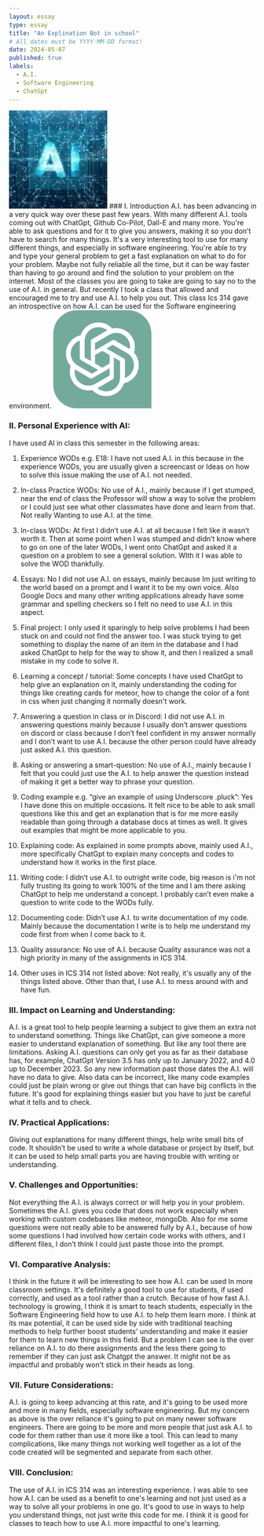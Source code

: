```yaml
---
layout: essay
type: essay
title: "An Explination Bot in school"
# All dates must be YYYY-MM-DD format!
date: 2024-05-07
published: true
labels:
  - A.I.
  - Software Engineering
  - ChatGpt
---
```


<img width="200px" class="rounded float-start pe-4" src="../img/Ai.jpg">
### I. Introduction
A.I. has been advancing in a very quick way over these past few years. With many different A.I. tools coming out with ChatGpt, Github Co-Pilot, Dall-E and many more. You're able to ask questions and for it to give you answers, making it so you don’t have to search for many things. It's a very interesting tool to use for many different things, and especially in software engineering. You're able to try and type your general problem to get a fast explanation on what to do for your problem. Maybe not fully reliable all the time, but it can be way faster than having to go around and find the solution to your problem on the internet. Most of the classes you are going to take are going to say no to the use of A.I. in general. But recently I took a class that allowed and encouraged me to try and use A.I. to help you out. This class Ics 314 gave an introspective on how A.I. can be used for the Software engineering environment.

<img width="200px" class="rounded float-start pe-4" src="../img/chatgpt.png">

### II. Personal Experience with AI:
I have used AI in class this semester in the following areas:

  1. Experience WODs e.g. E18: I have not used A.I. in this because in the experience WODs, you are usually given a screencast or Ideas on how to solve this issue making the use of A.I. not needed.


  2. In-class Practice WODs: No use of A.I., mainly because if I get stumped, near the end of class the Professor will show a way to solve the problem or I could just see what other classmates have done and learn from that. Not really Wanting to use A.I. at the time.

  3. In-class WODs: At first I didn’t use A.I. at all because I felt like it wasn’t worth it. Then at some point when I was stumped and didn’t know where to go on one of the later WODs, I went onto ChatGpt and asked it a question on a problem to see a general solution. WIth it I was able to solve the WOD thankfully. 

  4. Essays: No I did not use A.I. on essays, mainly because Im just writing to the world based on a prompt and I want it to be my own voice. Also Google Docs and many other writing applications already have some grammar and spelling checkers so I felt no need to use A.I. in this aspect.

  5. Final project: I only used it sparingly to help solve problems I had been stuck on and could not find the answer too. I was stuck trying to get something to display the name of an item in the database and I had asked ChatGpt to help for the way to show it, and then I realized a small mistake in my code to solve it. 

  6. Learning a concept / tutorial: Some concepts I have used ChatGpt to help give an explanation on it, mainly understanding the coding for things like creating cards for meteor, how to change the color of a font in css when just changing it normally doesn't work.

  7. Answering a question in class or in Discord: I did not use A.I. in answering questions mainly because I usually don’t answer questions on discord or class because I don’t feel confident in my answer normally and I don’t want to use A.I. because the other person could have already just asked A.I. this question.

  8. Asking or answering a smart-question: No use of A.I., mainly because I felt that you could just use the A.I. to help answer the question instead of making it get a better way to phrase your question.

  9. Coding example e.g. “give an example of using Underscore .pluck”: Yes I have done this on multiple occasions. It felt nice to be able to ask small questions like this and get an explanation that is for me more easily readable than going through a database docs at times as well. It gives out examples that might be more applicable to you.

  10. Explaining code: As explained in some prompts above, mainly used A.I., more specifically ChatGpt to explain many concepts and codes to understand how it works in the first place.

  11. Writing code: I didn’t use A.I. to outright write code, big reason is i'm not fully trusting its going to work 100% of the time and I am there asking ChatGpt to help me understand a concept. I probably can’t even make a question to write code to the WODs fully. 

  12. Documenting code: Didn’t use A.I. to write documentation of my code. Mainly because the documentation I write is to help me understand my code first from when I come back to it.

  13. Quality assurance: No use of A.I. because Quality assurance was not a high priority in many of the assignments in ICS 314.

  14. Other uses in ICS 314 not listed above: Not really, it's usually any of the things listed above. Other than that, I use A.I. to mess around with and have fun.


### III. Impact on Learning and Understanding:
A.I. is a great tool to help people learning a subject to give them an extra not to understand something. Things like ChatGpt, can give someone a more easier to understand explanation of something. But like any tool there are limitations. Asking A.I. questions can only get you as far as their database has, for example, ChatGpt Version 3.5 has only up to January 2022, and 4.0 up to December 2023. So any new information past those dates the A.I. will have no data to give. Also data can be incorrect, like many code examples could just be plain wrong or give out things that can have big conflicts in the future. It's good for explaining things easier but you have to just be careful what it tells and to check.

### IV. Practical Applications:
Giving out explanations for many different things, help write small bits of code. It shouldn’t be used to write a whole database or project by itself, but it can be used to help small parts you are having trouble with writing or understanding.

### V. Challenges and Opportunities:
Not everything the A.I. is always correct or will help you in your problem. Sometimes the A.I. gives you code that does not work especially when working with custom codebases like meteor, mongoDb. Also for me some questions were not really able to be answered fully by A.I., because of how some questions I had involved how certain code works with others, and I different files, I don’t think I could just paste those into the prompt.

### VI. Comparative Analysis:
I think in the future it will be interesting to see how A.I. can be used In more classroom settings. It's definitely a good tool to use for students, if used correctly, and used as a tool rather than a crutch. Because of how fast A.I. technology is growing, I think it is smart to teach students, especially in the Software Engineering field how to use A.I. to help them learn more. I think at its max potential, it can be used side by side with traditional teaching methods to help further boost students' understanding and make it easier for them to learn new things in this field. But a problem I can see is the over reliance on A.I. to do there assignments and the less there going to remember if they can just ask Chatgpt the answer. It might not be as impactful and probably won't stick in their heads as long. 

### VII. Future Considerations:
A.I. is going to keep advancing at this rate, and it's going to be used more and more in many fields, especially software engineering. But my concern as above is the over reliance it's going to put on many newer software engineers. There are going to be more and more people that just ask A.I. to code for them rather than use it more like a tool. This can lead to many complications, like many things not working well together as a lot of the code created will be segmented and separate from each other. 

### VIII. Conclusion:
The use of A.I. in ICS 314 was an interesting experience. I was able to see how A.I. can be used as a benefit to one's learning and not just used as a way to solve all your problems in one go. It's good to use in ways to help you understand things, not just write this code for me. I think it is good for classes to teach how to use A.I. more impactful to one's learning. 
